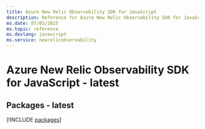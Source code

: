 ```yaml
---
title: Azure New Relic Observability SDK for JavaScript
description: Reference for Azure New Relic Observability SDK for JavaScript
ms.date: 07/03/2025
ms.topic: reference
ms.devlang: javascript
ms.service: newrelicobservability
---
```

# Azure New Relic Observability SDK for JavaScript - latest
## Packages - latest
[!INCLUDE [packages](new-relic-observability-index.md)]